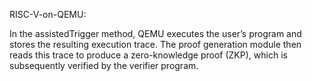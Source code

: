 RISC-V-on-QEMU:

In the assistedTrigger method, QEMU executes the user’s program and stores the resulting execution trace. The proof generation module then reads this trace to produce a zero-knowledge proof (ZKP), which is subsequently verified by the verifier program.
